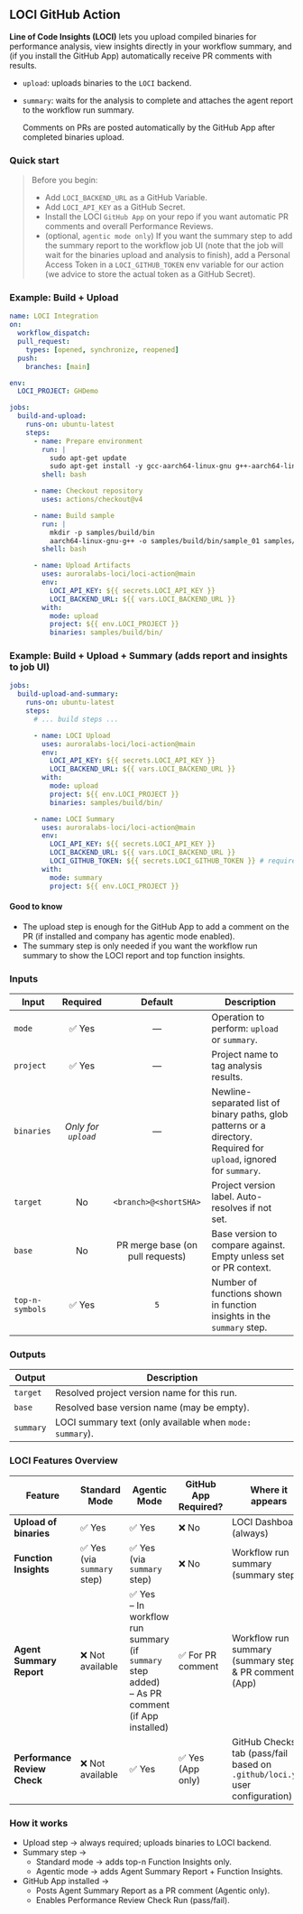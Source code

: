 ## LOCI GitHub Action


**Line of Code Insights (LOCI)** lets you upload compiled binaries for performance analysis, view insights directly in your workflow summary, and (if you install the GitHub App) automatically receive PR comments with results.

- `upload`: uploads binaries to the `LOCI` backend.
- `summary`: waits for the analysis to complete and attaches the agent report to the workflow run summary.
  
  Comments on PRs are posted automatically by the GitHub App after completed binaries upload.

### Quick start

> Before you begin:
> - Add `LOCI_BACKEND_URL` as a GitHub Variable.
> - Add `LOCI_API_KEY` as a GitHub Secret.
> - Install the LOCI `GitHub App` on your repo if you want automatic PR comments and overall Performance Reviews.
> - (optional, `agentic mode only`) If you want the summary step to add the summary report to the workflow job UI (note that the job will wait for the binaries upload and analysis to finish), add a Personal Access Token in a `LOCI_GITHUB_TOKEN` env variable for our action (we advice to store the actual token as a GitHub Secret).

### Example: Build + Upload

```yaml
name: LOCI Integration
on:
  workflow_dispatch:
  pull_request:
    types: [opened, synchronize, reopened]
  push:
    branches: [main]

env:
  LOCI_PROJECT: GHDemo

jobs:
  build-and-upload:
    runs-on: ubuntu-latest
    steps:
      - name: Prepare environment
        run: |
          sudo apt-get update
          sudo apt-get install -y gcc-aarch64-linux-gnu g++-aarch64-linux-gnu
        shell: bash

      - name: Checkout repository
        uses: actions/checkout@v4

      - name: Build sample
        run: |
          mkdir -p samples/build/bin
          aarch64-linux-gnu-g++ -o samples/build/bin/sample_01 samples/sample_01.cpp
        shell: bash

      - name: Upload Artifacts
        uses: auroralabs-loci/loci-action@main
        env:
          LOCI_API_KEY: ${{ secrets.LOCI_API_KEY }}
          LOCI_BACKEND_URL: ${{ vars.LOCI_BACKEND_URL }}
        with:
          mode: upload
          project: ${{ env.LOCI_PROJECT }}
          binaries: samples/build/bin/
```

### Example: Build + Upload + Summary (adds report and insights to job UI)

```yaml
jobs:
  build-upload-and-summary:
    runs-on: ubuntu-latest
    steps:
      # ... build steps ...

      - name: LOCI Upload
        uses: auroralabs-loci/loci-action@main
        env:
          LOCI_API_KEY: ${{ secrets.LOCI_API_KEY }}
          LOCI_BACKEND_URL: ${{ vars.LOCI_BACKEND_URL }}
        with:
          mode: upload
          project: ${{ env.LOCI_PROJECT }}
          binaries: samples/build/bin/

      - name: LOCI Summary
        uses: auroralabs-loci/loci-action@main
        env:
          LOCI_API_KEY: ${{ secrets.LOCI_API_KEY }}
          LOCI_BACKEND_URL: ${{ vars.LOCI_BACKEND_URL }}
          LOCI_GITHUB_TOKEN: ${{ secrets.LOCI_GITHUB_TOKEN }} # required only for agent summary (if agentic mode is enabled)
        with:
          mode: summary
          project: ${{ env.LOCI_PROJECT }}
```

#### Good to know

- The upload step is enough for the GitHub App to add a comment on the PR (if installed and company has agentic mode enabled).
- The summary step is only needed if you want the workflow run summary to show the LOCI report and top function insights.


### Inputs

| Input           |       Required      |              Default             | Description                                                                                          |
| --------------- | :-----------------: | :------------------------------: | ---------------------------------------------------------------------------------------------------- |
| `mode`          |        ✅ Yes        |                 —                | Operation to perform: `upload` or `summary`.                                                         |
| `project`       |        ✅ Yes        |                 —                | Project name to tag analysis results.                                                                |
| `binaries`      | *Only for `upload`* |                 —                | Newline-separated list of binary paths, glob patterns or a directory. Required for `upload`, ignored for `summary`. |
| `target`        |          No         |       `<branch>@<shortSHA>`      | Project version label. Auto-resolves if not set.                                                     |
| `base`          |          No         | PR merge base (on pull requests) | Base version to compare against. Empty unless set or PR context.                                     |
| `top-n-symbols` |        ✅ Yes        |                `5`               | Number of functions shown in function insights in the `summary` step.                                |

### Outputs

| Output    | Description                                              |
| --------- | -------------------------------------------------------- |
| `target`  | Resolved project version name for this run.              |
| `base`    | Resolved base version name (may be empty).               |
| `summary` | LOCI summary text (only available when `mode: summary`). |


### LOCI Features Overview

| Feature                       | Standard Mode              | Agentic Mode                                                                                       | GitHub App Required? | Where it appears                                          |
| ----------------------------- | -------------------------- | -------------------------------------------------------------------------------------------------- | -------------------- | --------------------------------------------------------- |
| **Upload of binaries**        | ✅ Yes                      | ✅ Yes                                                                                              | ❌ No                 | LOCI Dashboard (always)                                   |
| **Function Insights** | ✅ Yes (via `summary` step) | ✅ Yes (via `summary` step)                                                                         | ❌ No                 | Workflow run summary (summary step)                       |
| **Agent Summary Report**      | ❌ Not available            | ✅ Yes<br>– In workflow run summary (if `summary` step added)<br>– As PR comment (if App installed) | ✅  For PR comment    | Workflow run summary (summary step) & PR comment (App)    |
| **Performance Review Check**  | ❌ Not available            | ✅ Yes                                                                                              | ✅  Yes (App only)    | GitHub Checks tab (pass/fail based on `.github/loci.yml` user configuration) |

### How it works

- Upload step → always required; uploads binaries to LOCI backend.
- Summary step →
  - Standard mode → adds top-n Function Insights only.
  - Agentic mode → adds Agent Summary Report + Function Insights.
- GitHub App installed →
  - Posts Agent Summary Report as a PR comment (Agentic only).
  - Enables Performance Review Check Run (pass/fail).